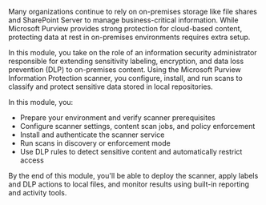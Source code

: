 Many organizations continue to rely on on-premises storage like file shares and SharePoint Server to manage business-critical information. While Microsoft Purview provides strong protection for cloud-based content, protecting data at rest in on-premises environments requires extra setup.

In this module, you take on the role of an information security administrator responsible for extending sensitivity labeling, encryption, and data loss prevention (DLP) to on-premises content. Using the Microsoft Purview Information Protection scanner, you configure, install, and run scans to classify and protect sensitive data stored in local repositories.

In this module, you:

- Prepare your environment and verify scanner prerequisites
- Configure scanner settings, content scan jobs, and policy enforcement
- Install and authenticate the scanner service
- Run scans in discovery or enforcement mode
- Use DLP rules to detect sensitive content and automatically restrict access

By the end of this module, you'll be able to deploy the scanner, apply labels and DLP actions to local files, and monitor results using built-in reporting and activity tools.

